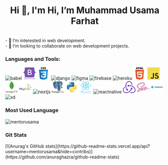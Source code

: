 <h1 align="center">Hi 👋, I'm Hi, I’m Muhammad Usama Farhat</h1>
<br>- 👀 I’m interested in web development.
<br>- 💞️ I’m looking to collaborate on web development projects.

<h3 align="left">Languages and Tools:</h3>

<p align="left"><img src="https://www.vectorlogo.zone/logos/babeljs/babeljs-icon.svg" alt="babel" width="40" height="40"/>

<img src="https://raw.githubusercontent.com/devicons/devicon/master/icons/bootstrap/bootstrap-plain-wordmark.svg" alt="bootstrap" width="40" height="40"/>

<img src="https://raw.githubusercontent.com/devicons/devicon/master/icons/css3/css3-original-wordmark.svg" alt="css3" width="40" height="40"/> 
  
<img src="https://static.djangoproject.com/img/logos/django-logo-positive.png" alt="django" width="40" height="40"/> 
  
<img src="https://www.vectorlogo.zone/logos/figma/figma-icon.svg" alt="figma" width="40" height="40"/> 

<img src="https://www.vectorlogo.zone/logos/firebase/firebase-icon.svg" alt="firebase" width="40" height="40"/>
  
<img src="https://www.vectorlogo.zone/logos/heroku/heroku-icon.svg" alt="heroku" width="40" height="40"/> 
  
<img src="https://raw.githubusercontent.com/devicons/devicon/master/icons/html5/html5-original-wordmark.svg" alt="html5" width="40" height="40"/> 
  
<img src="https://raw.githubusercontent.com/devicons/devicon/master/icons/javascript/javascript-original.svg" alt="javascript" width="40" height="40"/>

<img src="https://raw.githubusercontent.com/devicons/devicon/master/icons/mongodb/mongodb-original-wordmark.svg" alt="mongodb" width="40" height="40"/>
  
<img src="https://raw.githubusercontent.com/devicons/devicon/master/icons/mysql/mysql-original-wordmark.svg" alt="mysql" width="40" height="40"/> 

<img src="https://cdn.worldvectorlogo.com/logos/nextjs-2.svg" alt="nextjs" width="40" height="40"/> 
  
<img src="https://raw.githubusercontent.com/devicons/devicon/master/icons/postgresql/postgresql-original-wordmark.svg" alt="postgresql" width="40" height="40"/> 
  
<img src="https://raw.githubusercontent.com/devicons/devicon/master/icons/python/python-original.svg" alt="python" width="40" height="40"/>
  
<img src="https://raw.githubusercontent.com/devicons/devicon/master/icons/react/react-original-wordmark.svg" alt="react" width="40" height="40"/>
  
<img src="https://reactnative.dev/img/header_logo.svg" alt="reactnative" width="40" height="40"/> 
  
<img src="https://raw.githubusercontent.com/devicons/devicon/master/icons/redux/redux-original.svg" alt="redux" width="40" height="40"/> 
  
<img src="https://raw.githubusercontent.com/devicons/devicon/master/icons/sass/sass-original.svg" alt="sass" width="40" height="40"/> 
  
<img src="https://raw.githubusercontent.com/devicons/devicon/d00d0969292a6569d45b06d3f350f463a0107b0d/icons/webpack/webpack-original-wordmark.svg" alt="webpack" width="40" height="40"/>

<img src="https://cdn.worldvectorlogo.com/logos/adobe-xd.svg" alt="xd" width="40" height="40"/>
  
<h3 align="left">Most Used Language</h3>
<img align="center" src="https://github-readme-stats.vercel.app/api/top-langs?username=mentorusama&show_icons=true&locale=en&layout=compact" alt="mentorusama" />
  
<h3 align="left">Git Stats</h3>
[![Anurag's GitHub stats](https://github-readme-stats.vercel.app/api?username=mentorusama&hide=contribs)](https://github.com/anuraghazra/github-readme-stats)
